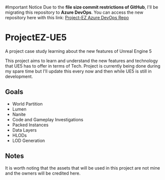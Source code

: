 #Important Notice
Due to the **file size commit restrictions of GitHub**, I'll be migrating this repository to **Azure DevOps**.
You can access the new repository here with this link: [Project-EZ Azure DevOps Repo](https://dev.azure.com/UnrealEngineLibrary/Project-EZ/_git/Project-EZ)

# ProjectEZ-UE5
A project case study learning about the new features of Unreal Engine 5

This project aims to learn and understand the new features and technology that UE5 has to offer in terms of Tech.
Project is currently being done during my spare time but I'll update this every now and then while UE5 is still in development.


## Goals
- World Partition
- Lumen
- Nanite
- Code and Gameplay Investigations
- Packed Instances
- Data Layers
- HLODs
- LOD Generation

## Notes
It is worth noting that the assets that will be used in this project are not mine and the owners will be credited here.
